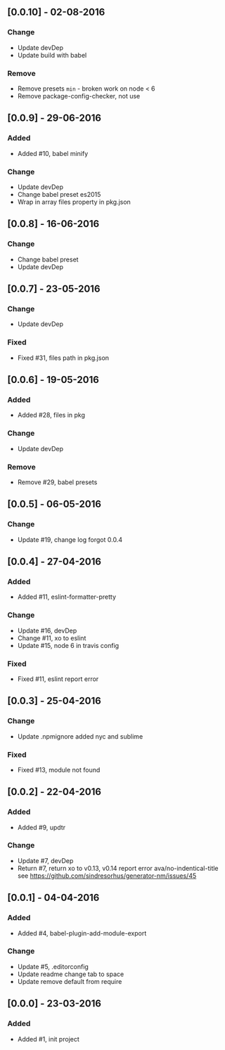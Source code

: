 ## [0.0.10] - 02-08-2016
### Change
- Update devDep
- Update build with babel

### Remove
- Remove presets `min` - broken work on node < 6
- Remove package-config-checker, not use

## [0.0.9] - 29-06-2016
### Added
- Added #10, babel minify

### Change
- Update devDep
- Change babel preset es2015
- Wrap in array files property in pkg.json

## [0.0.8] - 16-06-2016
### Change
- Change babel preset
- Update devDep

## [0.0.7] - 23-05-2016
### Change
- Update devDep

### Fixed
- Fixed #31, files path in pkg.json

## [0.0.6] - 19-05-2016
### Added
- Added #28, files in pkg

### Change
- Update devDep

### Remove
- Remove #29, babel presets

## [0.0.5] - 06-05-2016
### Change
- Update #19, change log forgot 0.0.4

## [0.0.4] - 27-04-2016
### Added
- Added #11, eslint-formatter-pretty

### Change
- Update #16, devDep
- Change #11, xo to eslint
- Update #15, node 6 in travis config

### Fixed
- Fixed #11, eslint report error

## [0.0.3] - 25-04-2016
### Change
- Update .npmignore added nyc and sublime

### Fixed
- Fixed #13, module not found

## [0.0.2] - 22-04-2016
### Added
- Added #9, updtr

### Change
- Update #7, devDep
- Return #7, return xo to v0.13, v0.14 report error ava/no-indentical-title see https://github.com/sindresorhus/generator-nm/issues/45

## [0.0.1] - 04-04-2016
### Added
- Added #4, babel-plugin-add-module-export

### Change
- Update #5, .editorconfig
- Update readme change tab to space
- Update remove default from require

## [0.0.0] - 23-03-2016
### Added 
- Added #1, init project
